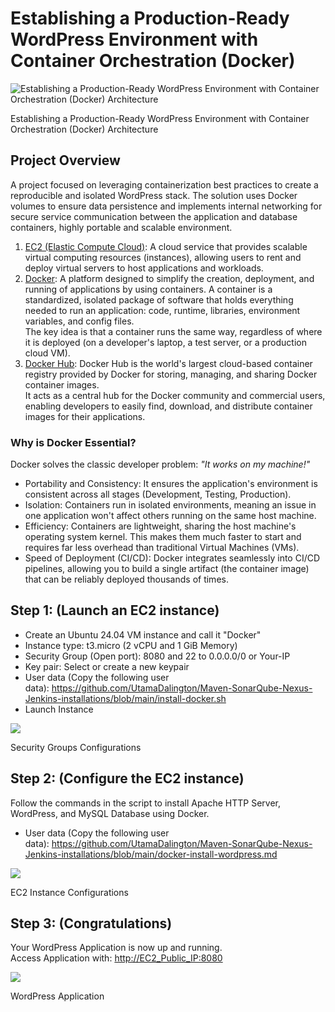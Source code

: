 Establishing a Production-Ready WordPress Environment with Container Orchestration (Docker)
===========================================================================================

![Establishing a Production-Ready WordPress Environment with Container Orchestration (Docker) Architecture](https://miro.medium.com/v2/resize:fit:700/1*Yy7ICwpQSRsP6VE0GeebIg.png)

Establishing a Production-Ready WordPress Environment with Container Orchestration (Docker) Architecture

Project Overview
----------------

A project focused on leveraging containerization best practices to create a reproducible and isolated WordPress stack. The solution uses Docker volumes to ensure data persistence and implements internal networking for secure service communication between the application and database containers, highly portable and scalable environment.

1.  [EC2 (Elastic Compute Cloud)](https://aws.amazon.com/ec2/): A cloud service that provides scalable virtual computing resources (instances), allowing users to rent and deploy virtual servers to host applications and workloads.
2.  [Docker](https://www.docker.com/): A platform designed to simplify the creation, deployment, and running of applications by using containers. A container is a standardized, isolated package of software that holds everything needed to run an application: code, runtime, libraries, environment variables, and config files.\
    The key idea is that a container runs the same way, regardless of where it is deployed (on a developer's laptop, a test server, or a production cloud VM).
3.  [Docker Hub](https://hub.docker.com/): Docker Hub is the world's largest cloud-based container registry provided by Docker for storing, managing, and sharing Docker container images.\
    It acts as a central hub for the Docker community and commercial users, enabling developers to easily find, download, and distribute container images for their applications.

### Why is Docker Essential?

Docker solves the classic developer problem: *"It works on my machine!"*

-   Portability and Consistency: It ensures the application's environment is consistent across all stages (Development, Testing, Production).
-   Isolation: Containers run in isolated environments, meaning an issue in one application won't affect others running on the same host machine.
-   Efficiency: Containers are lightweight, sharing the host machine's operating system kernel. This makes them much faster to start and requires far less overhead than traditional Virtual Machines (VMs).
-   Speed of Deployment (CI/CD): Docker integrates seamlessly into CI/CD pipelines, allowing you to build a single artifact (the container image) that can be reliably deployed thousands of times.

Step 1: (Launch an EC2 instance)
--------------------------------

-   Create an Ubuntu 24.04 VM instance and call it "Docker"
-   Instance type: t3.micro (2 vCPU and 1 GiB Memory)
-   Security Group (Open port): 8080 and 22 to 0.0.0.0/0 or Your-IP
-   Key pair: Select or create a new keypair
-   User data (Copy the following user data): <https://github.com/UtamaDalington/Maven-SonarQube-Nexus-Jenkins-installations/blob/main/install-docker.sh>
-   Launch Instance

![](https://miro.medium.com/v2/resize:fit:700/1*EUdb-Nvytl3eoLMDy2H3Ag.png)

Security Groups Configurations

Step 2: (Configure the EC2 instance)
------------------------------------

Follow the commands in the script to install Apache HTTP Server, WordPress, and MySQL Database using Docker.

-   User data (Copy the following user data): <https://github.com/UtamaDalington/Maven-SonarQube-Nexus-Jenkins-installations/blob/main/docker-install-wordpress.md>

![](https://miro.medium.com/v2/resize:fit:700/1*TJPuVXMxBypAqdsRnfh9PQ.png)

EC2 Instance Configurations

Step 3: (Congratulations)
-------------------------

Your WordPress Application is now up and running.\
Access Application with: [http://EC2_Public_IP:8080](http://ec2_public_ip:8080/)

![](https://miro.medium.com/v2/resize:fit:700/1*6na_PQR3oM_vK5gPLUlu0g.png)

WordPress Application
